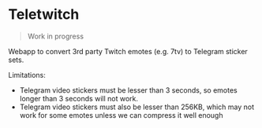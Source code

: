 # Teletwitch

> Work in progress

Webapp to convert 3rd party Twitch emotes (e.g. 7tv) to Telegram sticker sets.

Limitations:

- Telegram video stickers must be lesser than 3 seconds, so emotes longer than 3 seconds will not work.
- Telegram video stickers must also be lesser than 256KB, which may not work for some emotes unless we can compress it well enough
